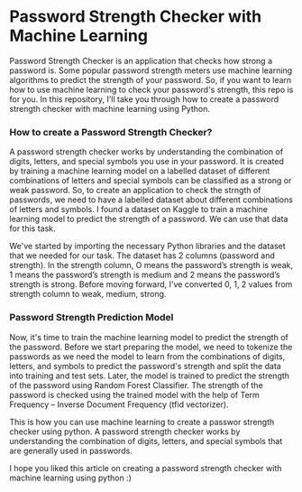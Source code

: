 # Password Strength Checker with Machine Learning

Password Strength Checker is an application that checks how strong a password is. Some popular password strength meters use machine learning algorithms to predict the strength of your password. So, if you want to learn how to use machine learning to check your password's strength, this repo is for you. In this repository, I'll take you through how to create a password strength checker with machine learning using Python.



### How to create a Password Strength Checker?

A password strength checker works by understanding the combination of digits, letters, and special symbols you use in your password. It is created by training a machine learning model on a labelled dataset of different combinations of letters and special symbols can be classified as a strong or weak password.
So, to create an application to check the strngth of passwords, we need to have a labelled dataset about different combinations of letters and symbols. I found a dataset on Kaggle to train a machine learning model to predict the strength of a password. We can use that data for this task.

We've started by importing the necessary Python libraries and the dataset that we needed for our task. The dataset has 2 columns (password and strength). In the strength column, O means the password’s strength is weak, 1 means the password’s strength is medium and 2 means the password’s strength is strong. Before moving forward, I've converted 0, 1, 2 values from strength column to weak, medium, strong.



### Password Strength Prediction Model
Now, it's time to train the machine learning model to predict the strength of the password. Before we start preparing the model, we need to tokenize the passwords as we need the model to learn from the combinations of digits, letters, and symbols to predict the password's strength and split the data into training and test sets. Later, the model is trained to predict the strength of the password using Random Forest Classifier.
The strength of the password is checked using the trained model with the help of Term Frequency – Inverse Document Frequency (tfid vectorizer).


This is how you can use machine learning to create a passwor strength checker using python. A password strength checker works by understanding the combination of digits, letters, and special symbols that are generally used in passwords. 



I hope you liked this article on creating a password strength checker with machine learning using python :)
